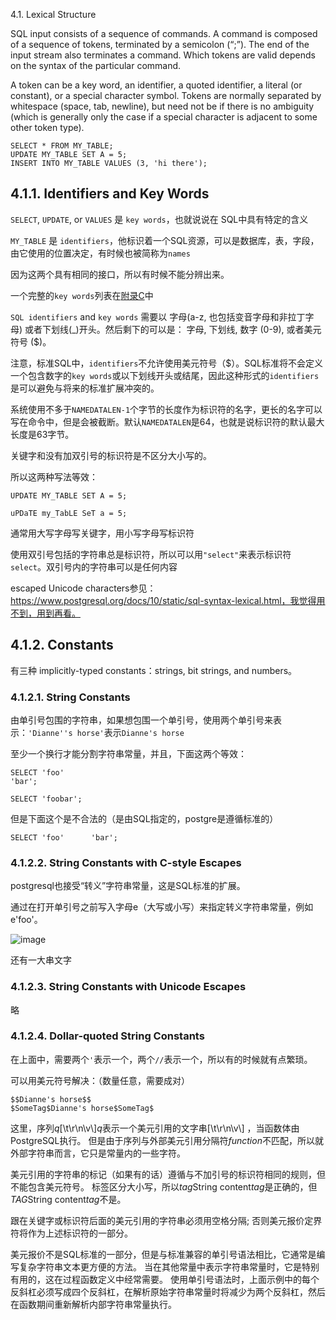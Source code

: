 4.1. Lexical Structure

SQL input consists of a sequence of commands. A command is composed of a sequence of tokens, terminated by a semicolon (“;”). The end of the input stream also terminates a command. Which tokens are valid depends on the syntax of the particular command.

A token can be a key word, an identifier, a quoted identifier, a literal (or constant), or a special character symbol. Tokens are normally separated by whitespace (space, tab, newline), but need not be if there is no ambiguity (which is generally only the case if a special character is adjacent to some other token type).

```
SELECT * FROM MY_TABLE;
UPDATE MY_TABLE SET A = 5;
INSERT INTO MY_TABLE VALUES (3, 'hi there');
```

## 4.1.1. Identifiers and Key Words

`SELECT`, `UPDATE`, or `VALUES` 是 `key words`，也就说说在 SQL中具有特定的含义

`MY_TABLE` 是 `identifiers`，他标识着一个SQL资源，可以是数据库，表，字段，由它使用的位置决定，有时候也被简称为`names`

因为这两个具有相同的接口，所以有时候不能分辨出来。

一个完整的`key words`列表在[附录C](https://www.postgresql.org/docs/10/static/sql-keywords-appendix.html)中

`SQL identifiers` and `key words` 需要以 字母(a-z, 也包括变音字母和非拉丁字母) 或者下划线(_)开头。然后剩下的可以是： 字母, 下划线, 数字 (0-9), 或者美元符号 ($)。

注意，标准SQL中，`identifiers`不允许使用美元符号（$）。SQL标准将不会定义一个包含数字的`key words`或以下划线开头或结尾，因此这种形式的`identifiers`是可以避免与将来的标准扩展冲突的。

系统使用不多于`NAMEDATALEN-1`个字节的长度作为标识符的名字，更长的名字可以写在命令中，但是会被截断。默认`NAMEDATALEN`是64，也就是说标识符的默认最大长度是63字节。

关键字和没有加双引号的标识符是不区分大小写的。

所以这两种写法等效：
```
UPDATE MY_TABLE SET A = 5;
```

```
uPDaTE my_TabLE SeT a = 5;
```

通常用大写字母写关键字，用小写字母写标识符

使用双引号包括的字符串总是标识符，所以可以用`"select"`来表示标识符`select`。双引号内的字符串可以是任何内容

escaped Unicode characters参见：https://www.postgresql.org/docs/10/static/sql-syntax-lexical.html，我觉得用不到，用到再看。

## 4.1.2. Constants

有三种 implicitly-typed constants：strings, bit strings, and numbers。

### 4.1.2.1. String Constants

由单引号包围的字符串，如果想包围一个单引号，使用两个单引号来表示：`'Dianne''s horse'`表示`Dianne's horse`

至少一个换行才能分割字符串常量，并且，下面这两个等效：
```
SELECT 'foo'
'bar';
```

```
SELECT 'foobar';
```

但是下面这个是不合法的（是由SQL指定的，postgre是遵循标准的）
```
SELECT 'foo'      'bar';
```

### 4.1.2.2. String Constants with C-style Escapes

postgresql也接受“转义”字符串常量，这是SQL标准的扩展。

通过在打开单引号之前写入字母e（大写或小写）来指定转义字符串常量，例如e'foo'。

![image](https://user-images.githubusercontent.com/15604894/34675119-80d39a38-f4c3-11e7-909a-dfac4734f747.png)

还有一大串文字

### 4.1.2.3. String Constants with Unicode Escapes

略

### 4.1.2.4. Dollar-quoted String Constants

在上面中，需要两个`'`表示一个，两个`//`表示一个，所以有的时候就有点繁琐。

可以用美元符号解决：（数量任意，需要成对）

```
$$Dianne's horse$$
$SomeTag$Dianne's horse$SomeTag$
```

这里，序列$q$[\t\r\n\v\\]$q$表示一个美元引用的文字串[\t\r\n\v\\] ，当函数体由PostgreSQL执行。 但是由于序列与外部美元引用分隔符$function$不匹配，所以就外部字符串而言，它只是常量内的一些字符。

美元引用的字符串的标记（如果有的话）遵循与不加引号的标识符相同的规则，但不能包含美元符号。 标签区分大小写，所以$tag$String content$tag$是正确的，但$TAG$String content$tag$不是。

跟在关键字或标识符后面的美元引用的字符串必须用空格分隔; 否则美元报价定界符将作为上述标识符的一部分。

美元报价不是SQL标准的一部分，但是与标准兼容的单引号语法相比，它通常是编写复杂字符串文本更方便的方法。 当在其他常量中表示字符串常量时，它是特别有用的，这在过程函数定义中经常需要。 使用单引号语法时，上面示例中的每个反斜杠必须写成四个反斜杠，在解析原始字符串常量时将减少为两个反斜杠，然后在函数期间重新解析内部字符串常量执行。